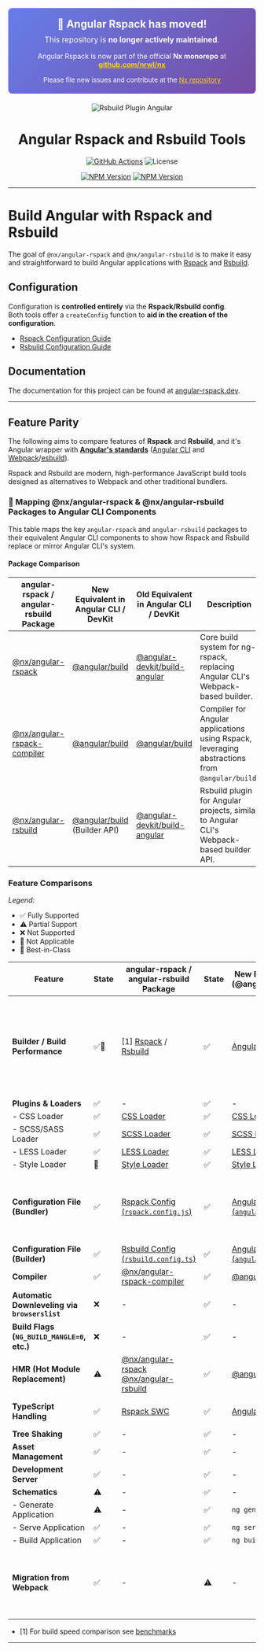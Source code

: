 <div style="background: linear-gradient(135deg, #667eea 0%, #764ba2 100%); color: white; padding: 20px; border-radius: 8px; margin-bottom: 20px; text-align: center;">
  <h2 style="margin: 0 0 10px 0; font-size: 1.5em;">📢 Angular Rspack has moved!</h2>
  <p style="margin: 0 0 15px 0; font-size: 1.1em;">
    This repository is <strong>no longer actively maintained</strong>.
  </p>
  <p style="margin: 0 0 15px 0;">
    Angular Rspack is now part of the official <strong>Nx monorepo</strong> at 
    <a href="https://github.com/nrwl/nx" style="color: #ffd700; text-decoration: underline; font-weight: bold;">github.com/nrwl/nx</a>
  </p>
  <p style="margin: 0; font-size: 0.95em;">
    Please file new issues and contribute at the <a href="https://github.com/nrwl/nx/issues" style="color: #ffd700; text-decoration: underline;">Nx repository</a>
  </p>
</div>

<div style="text-align: center; margin: 0 auto;">

<img src="./rsbuild-plugin-angular.png" alt="Rsbuild Plugin Angular" />

# Angular Rspack and Rsbuild Tools

[![GitHub Actions](https://github.com/nrwl/angular-rspack/actions/workflows/ci.yml/badge.svg)](https://github.com/nrwl/angular-rspack/actions/workflows/ci.yml)
![License](https://img.shields.io/badge/License-MIT-blue)

[![NPM Version](https://img.shields.io/npm/v/%40ng-rspack%2Fbuild?label=%40ng-rspack%2Fbuild)](https://www.npmjs.com/package/@ng-rspack/build)
[![NPM Version](https://img.shields.io/npm/v/%40ng-rsbuild%2Fplugin-angular?label=%40ng-rsbuild%2Fpluigin-angular)](https://www.npmjs.com/package/@ng-rsbuild/plugin-angular)

</div>

<hr>

# Build Angular with Rspack and Rsbuild

The goal of `@nx/angular-rspack` and `@nx/angular-rsbuild` is to make it easy and straightforward to build Angular applications with [Rspack](https://rspack.dev) and [Rsbuild](https://rsbuild.dev).

## Configuration

Configuration is **controlled entirely** via the **Rspack/Rsbuild config**.  
Both tools offer a `createConfig` function to **aid in the creation of the configuration**.

- [Rspack Configuration Guide](https://www.rspack.dev/docs/config/)
- [Rsbuild Configuration Guide](https://modern-js.dev/en/rsbuild/docs/config/)

## Documentation

The documentation for this project can be found at [angular-rspack.dev](https://angular-rspack.dev).

---

## Feature Parity

The following aims to compare features of **Rspack** and **Rsbuild**, and it's Angular wrapper with **[Angular's standards](https://angular.dev/)** ([Angular CLI](https://github.com/angular/angular-cli) and [Webpack](https://webpack.js.org/)/[esbuild](https://esbuild.github.io/)).

Rspack and Rsbuild are modern, high-performance JavaScript build tools designed as alternatives to Webpack and other traditional bundlers.

### 📌 Mapping @nx/angular-rspack & @nx/angular-rsbuild Packages to Angular CLI Components

This table maps the key `angular-rspack` and `angular-rsbuild` packages to their equivalent Angular CLI components to show how Rspack and Rsbuild replace or mirror Angular CLI's system.

#### Package Comparison

| angular-rspack / angular-rsbuild Package                                                              | New Equivalent in Angular CLI / DevKit                                                      | Old Equivalent in Angular CLI / DevKit                                                                    | Description                                                                                    |
| ----------------------------------------------------------------------------------------------------- | ------------------------------------------------------------------------------------------- | --------------------------------------------------------------------------------------------------------- | ---------------------------------------------------------------------------------------------- |
| [@nx/angular-rspack](https://github.com/nrwl/angular-rspack/tree/main/packages/build)                 | [@angular/build](https://github.com/angular/angular/tree/main/packages/build)               | [@angular-devkit/build-angular](https://github.com/angular/angular-cli/tree/main/packages/angular_devkit) | Core build system for ng-rspack, replacing Angular CLI's Webpack-based builder.                |
| [@nx/angular-rspack-compiler](https://github.com/nrwl/angular-rspack/tree/main/packages/compiler)     | [@angular/build](https://github.com/angular/angular/tree/main/packages/build)               | [@angular/build](https://github.com/angular/angular/tree/main/packages/compiler)                          | Compiler for Angular applications using Rspack, leveraging abstractions from `@angular/build`. |
| [@nx/angular-rsbuild](https://github.com/nrwl/angular-rspack/tree/main/packages/build-plugin-angular) | [@angular/build](https://github.com/angular/angular/tree/main/packages/build) (Builder API) | [@angular-devkit/build-angular](https://github.com/angular/angular-cli/tree/main/packages/angular_devkit) | Rsbuild plugin for Angular projects, similar to Angular CLI's Webpack-based builder API.       |

### Feature Comparisons

_Legend:_

- ✅ Fully Supported
- ⚠️ Partial Support
- ❌ Not Supported
- 🔘 Not Applicable
- 🌟 Best-in-Class

| Feature                                       | State | angular-rspack / angular-rsbuild Package                                                                                                                                                      | State | New Equivalent (@angular/build)                                               | State | Old Equivalent (@angular-devkit)                                                                          | Notes                                                                                                                       |
| --------------------------------------------- | ----- | --------------------------------------------------------------------------------------------------------------------------------------------------------------------------------------------- | ----- | ----------------------------------------------------------------------------- | ----- | --------------------------------------------------------------------------------------------------------- | --------------------------------------------------------------------------------------------------------------------------- |
| **Builder / Build Performance**               | ✅🌟  | [1] [Rspack](https://rspack.dev/) / [Rsbuild](https://github.com/web-infra-dev/rsbuild)                                                                                                       | ✅    | [Angular Esbuild](https://angular.dev/guide/build#esbuild)                    | ⚠️    | [Webpack](https://webpack.js.org/)                                                                        | Rspack & Rsbuild (Rust-based) are optimized for performance. New Angular uses Esbuild, replacing Webpack for faster builds. |
| **Plugins & Loaders**                         | ✅    | -                                                                                                                                                                                             | ✅    | -                                                                             | ✅    | -                                                                                                         |                                                                                                                             |
| - CSS Loader                                  | ✅    | [CSS Loader](https://rspack.dev/plugin/css/)                                                                                                                                                  | ✅    | [CSS Loader](https://webpack.js.org/loaders/css-loader/)                      | ✅    | [CSS Loader](https://webpack.js.org/loaders/css-loader/)                                                  |                                                                                                                             |
| - SCSS/SASS Loader                            | ✅    | [SCSS Loader](https://rspack.dev/plugin/sass/)                                                                                                                                                | ✅    | [SCSS Loader](https://webpack.js.org/loaders/sass-loader/)                    | ✅    | [SCSS Loader](https://webpack.js.org/loaders/sass-loader/)                                                |                                                                                                                             |
| - LESS Loader                                 | ✅    | [LESS Loader](https://rspack.dev/plugin/less/)                                                                                                                                                | ✅    | [LESS Loader](https://webpack.js.org/loaders/less-loader/)                    | ✅    | [LESS Loader](https://webpack.js.org/loaders/less-loader/)                                                |                                                                                                                             |
| - Style Loader                                | 🚧    | [Style Loader](https://rspack.dev/plugin/style/)                                                                                                                                              | ✅    | [Style Loader](https://webpack.js.org/loaders/style-loader/)                  | ✅    | [Style Loader](https://webpack.js.org/loaders/style-loader/)                                              |                                                                                                                             |
| **Configuration File (Bundler)**              | ✅    | [Rspack Config (`rspack.config.js`)](https://rspack.dev/config/)                                                                                                                              | ✅    | [Angular JSON (`angular.json`)](https://angular.dev/guide/workspace-config)   | ✅    | [Webpack Config (`webpack.config.js`)](https://webpack.js.org/configuration/)                             | Angular combines bundler and builder configs in one file (`angular.json`)                                                   |
| **Configuration File (Builder)**              | ✅    | [Rsbuild Config (`rsbuild.config.ts`)](https://github.com/web-infra-dev/rsbuild)                                                                                                              | ✅    | [Angular JSON (`angular.json`)](https://angular.dev/guide/workspace-config)   | ✅    | [Webpack Config (`webpack.config.js`)](https://webpack.js.org/configuration/)                             |                                                                                                                             |
| **Compiler**                                  | ✅    | [@nx/angular-rspack-compiler](https://github.com/nrwl/angular-rspack/tree/main/packages/compiler)                                                                                             | ✅    | [@angular/build](https://github.com/angular/angular/tree/main/packages/build) | ✅    | [@angular/compiler](https://github.com/angular/angular/tree/main/packages/compiler)                       |                                                                                                                             |
| **Automatic Downleveling via `browserslist`** | ❌    | -                                                                                                                                                                                             | ✅    | -                                                                             | ✅    | -                                                                                                         | Can be supported via [Rspack Target](https://rspack.dev/config/target#browserslist)                                         |
| **Build Flags (`NG_BUILD_MANGLE=0`, etc.)**   | ❌    | -                                                                                                                                                                                             | ✅    | -                                                                             | ✅    | -                                                                                                         | No method to override SWC options                                                                                           |
| **HMR (Hot Module Replacement)**              | ⚠️    | [@nx/angular-rspack](https://github.com/nrwl/angular-rspack/tree/main/packages/build) [@nx/angular-rsbuild](https://github.com/nrwl/angular-rspack/tree/main/packages/rsbuild-plugin-angular) | ✅    | [@angular/build](https://github.com/angular/angular/tree/main/packages/build) | ✅    | [@angular-devkit/build-angular](https://github.com/angular/angular-cli/tree/main/packages/angular_devkit) |                                                                                                                             |
| **TypeScript Handling**                       | ✅    | [Rspack SWC](https://rspack.dev/config/module#using-swc)                                                                                                                                      | ✅    | [Angular Esbuild](https://angular.dev/guide/build#esbuild)                    | ✅    | [Webpack TypeScript](https://webpack.js.org/guides/typescript/)                                           | Rspack uses SWC, Angular uses Esbuild                                                                                       |
| **Tree Shaking**                              | ✅    | -                                                                                                                                                                                             | ✅    | -                                                                             | ✅    | -                                                                                                         |                                                                                                                             |
| **Asset Management**                          | ✅    | -                                                                                                                                                                                             | ✅    | -                                                                             | ✅    | -                                                                                                         |                                                                                                                             |
| **Development Server**                        | ✅    | -                                                                                                                                                                                             | ✅    | -                                                                             | ✅    | -                                                                                                         |                                                                                                                             |
| **Schematics**                                | ⚠️    | -                                                                                                                                                                                             | ✅    | -                                                                             | ✅    | -                                                                                                         |                                                                                                                             |
| - Generate Application                        | ⚠️    | -                                                                                                                                                                                             | ✅    | `ng generate app`                                                             | ✅    | `ng generate app`                                                                                         |                                                                                                                             |
| - Serve Application                           | ✅    | -                                                                                                                                                                                             | ✅    | `ng serve`                                                                    | ✅    | `ng serve`                                                                                                |                                                                                                                             |
| - Build Application                           | ✅    | -                                                                                                                                                                                             | ✅    | `ng build`                                                                    | ✅    | `ng build`                                                                                                |                                                                                                                             |
| **Migration from Webpack**                    | ✅    | -                                                                                                                                                                                             | ⚠️    | -                                                                             | ⚠️    | -                                                                                                         | Rspack serves as a drop-in replacement for Webpack; Angular is transitioning to Esbuild                                     |

- [1] For build speed comparison see [benchmarks](https://github.com/Coly010/ng-bundler-benchmark)

---
